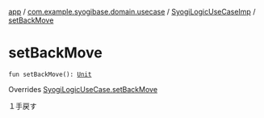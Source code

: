 [app](../../index.md) / [com.example.syogibase.domain.usecase](../index.md) / [SyogiLogicUseCaseImp](index.md) / [setBackMove](./set-back-move.md)

# setBackMove

`fun setBackMove(): `[`Unit`](https://kotlinlang.org/api/latest/jvm/stdlib/kotlin/-unit/index.html)

Overrides [SyogiLogicUseCase.setBackMove](../-syogi-logic-use-case/set-back-move.md)

１手戻す

